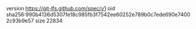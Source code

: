 version https://git-lfs.github.com/spec/v1
oid sha256:990b4136d5307fe18c985fb3f7542ee60252e789b0c7ede690e74002c93b9e57
size 22834
